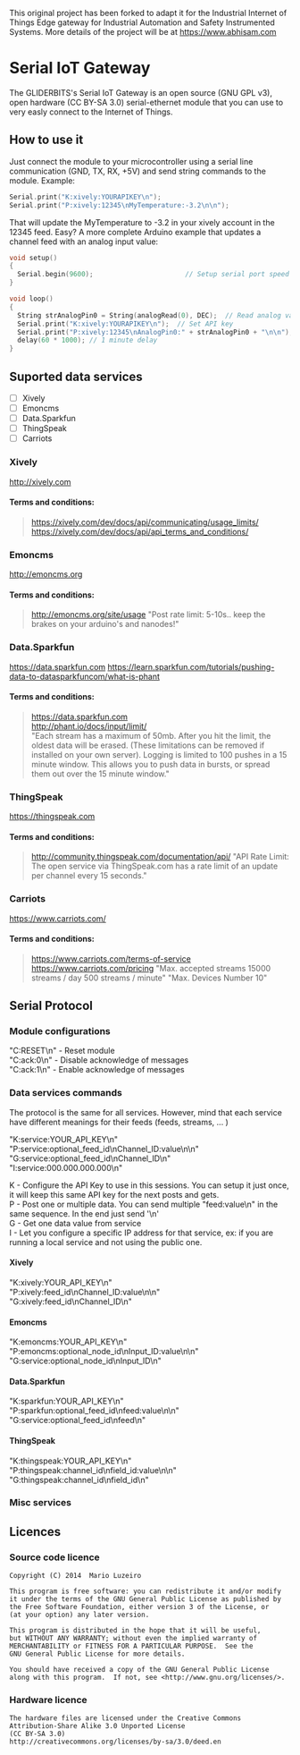 This original project has been forked to adapt it for the Industrial Internet of Things Edge gateway for Industrial Automation and Safety Instrumented Systems.
More details of the project will be at https://www.abhisam.com

Serial IoT Gateway
==================
The GLIDERBITS's Serial IoT Gateway is an open source (GNU GPL v3), open hardware (CC BY-SA 3.0) serial-ethernet module that you can use to very easly connect to the Internet of Things.

## How to use it

Just connect the module to your microcontroller using a serial line communication (GND, TX, RX, +5V) and send string commands to the module. Example:
```C++
Serial.print("K:xively:YOURAPIKEY\n");
Serial.print("P:xively:12345\nMyTemperature:-3.2\n\n");
```
That will update the MyTemperature to -3.2 in your xively account in the 12345 feed. Easy? A more complete Arduino example that updates a channel feed with an analog input value:

```C++
void setup()
{
  Serial.begin(9600);                       // Setup serial port speed
}

void loop()
{
  String strAnalogPin0 = String(analogRead(0), DEC);  // Read analog value from channel 0
  Serial.print("K:xively:YOURAPIKEY\n");  // Set API key
  Serial.print("P:xively:12345\nAnalogPin0:" + strAnalogPin0 + "\n\n"); // Post it!
  delay(60 * 1000); // 1 minute delay
}
```

## Suported data services

- [ ] Xively
- [ ] Emoncms
- [ ] Data.Sparkfun
- [ ] ThingSpeak
- [ ] Carriots

### Xively
http://xively.com

#### Terms and conditions:
> https://xively.com/dev/docs/api/communicating/usage_limits/
> https://xively.com/dev/docs/api/api_terms_and_conditions/

### Emoncms
http://emoncms.org

#### Terms and conditions:
> http://emoncms.org/site/usage
> "Post rate limit: 5-10s.. keep the brakes on your arduino's and nanodes!"

### Data.Sparkfun
https://data.sparkfun.com
https://learn.sparkfun.com/tutorials/pushing-data-to-datasparkfuncom/what-is-phant

#### Terms and conditions:
> https://data.sparkfun.com<br>
> http://phant.io/docs/input/limit/<br>
> "Each stream has a maximum of 50mb. After you hit the limit, the oldest data will be erased. (These limitations can be removed if installed on your own server). Logging is limited to 100 pushes in a 15 minute window. This allows you to push data in bursts, or spread them out over the 15 minute window."

### ThingSpeak
https://thingspeak.com

#### Terms and conditions:
> http://community.thingspeak.com/documentation/api/
> "API Rate Limit: The open service via ThingSpeak.com has a rate limit of an update per channel every 15 seconds."

### Carriots
https://www.carriots.com/

#### Terms and conditions:
> https://www.carriots.com/terms-of-service
> https://www.carriots.com/pricing
> "Max. accepted streams 15000 streams / day 500 streams / minute"
> "Max. Devices Number 10"

## Serial Protocol

### Module configurations

"C:RESET\n" - Reset module<br>
"C:ack:0\n" - Disable acknowledge of messages<br>
"C:ack:1\n" - Enable acknowledge of messages<br>

### Data services commands
The protocol is the same for all services. However, mind that each service have different meanings for their feeds (feeds, streams, ... )

"K:service:YOUR_API_KEY\n"<br>
"P:service:optional_feed_id\nChannel_ID:value\n\n"<br>
"G:service:optional_feed_id\nChannel_ID\n"<br>
"I:service:000.000.000.000\n"<br>

K - Configure the API Key to use in this sessions. You can setup it just once, it will keep this same API key for the next posts and gets.<br>
P - Post one or multiple data. You can send multiple "feed:value\n" in the same sequence. In the end just send '\n'<br>
G - Get one data value from service<br>
I - Let you configure a specific IP address for that service, ex: if you are running a local service and not using the public one.

#### Xively
"K:xively:YOUR_API_KEY\n"<br>
"P:xively:feed_id\nChannel_ID:value\n\n"<br>
"G:xively:feed_id\nChannel_ID\n"<br>

#### Emoncms
"K:emoncms:YOUR_API_KEY\n"<br>
"P:emoncms:optional_node_id\nInput_ID:value\n\n"<br>
"G:service:optional_node_id\nInput_ID\n"<br>

#### Data.Sparkfun
"K:sparkfun:YOUR_API_KEY\n"<br>
"P:sparkfun:optional_feed_id\nfeed:value\n\n"<br>
"G:service:optional_feed_id\nfeed\n"<br>

#### ThingSpeak
"K:thingspeak:YOUR_API_KEY\n"<br>
"P:thingspeak:channel_id\nfield_id:value\n\n"<br>
"G:thingspeak:channel_id\nfield_id\n"<br>

### Misc services

## Licences

### Source code licence

    Copyright (C) 2014  Mario Luzeiro

    This program is free software: you can redistribute it and/or modify
    it under the terms of the GNU General Public License as published by
    the Free Software Foundation, either version 3 of the License, or
    (at your option) any later version.

    This program is distributed in the hope that it will be useful,
    but WITHOUT ANY WARRANTY; without even the implied warranty of
    MERCHANTABILITY or FITNESS FOR A PARTICULAR PURPOSE.  See the
    GNU General Public License for more details.

    You should have received a copy of the GNU General Public License
    along with this program.  If not, see <http://www.gnu.org/licenses/>.

### Hardware licence

    The hardware files are licensed under the Creative Commons Attribution-Share Alike 3.0 Unported License
    (CC BY-SA 3.0)
    http://creativecommons.org/licenses/by-sa/3.0/deed.en
